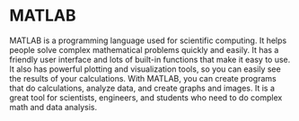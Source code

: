 # MATLAB

MATLAB is a programming language used for scientific computing. It helps people solve complex mathematical problems quickly and easily. It has a friendly user interface and lots of built-in functions that make it easy to use. It also has powerful plotting and visualization tools, so you can easily see the results of your calculations. With MATLAB, you can create programs that do calculations, analyze data, and create graphs and images. It is a great tool for scientists, engineers, and students who need to do complex math and data analysis.
